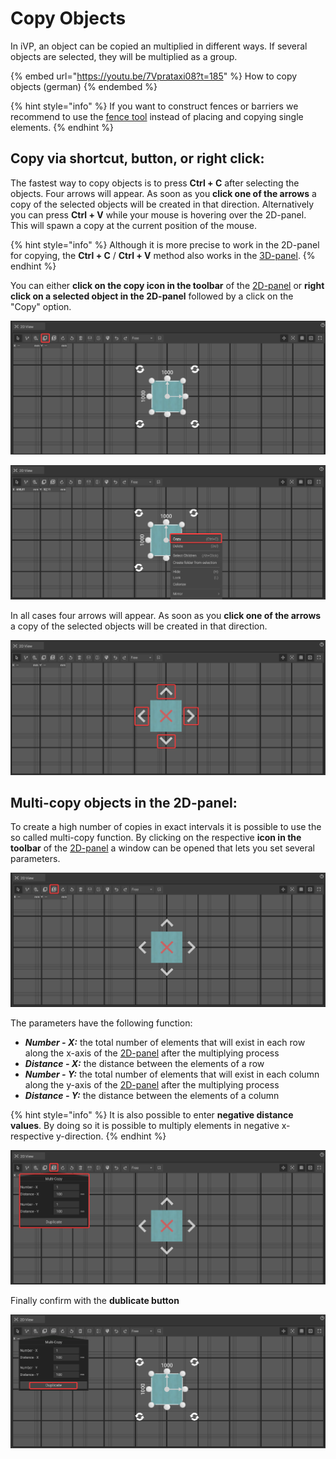 # Copy Objects

In iVP, an object can be copied an multiplied in different ways. If several objects are selected, they will be multiplied as a group.

{% embed url="https://youtu.be/7Vprataxi08?t=185" %}
How to copy objects (german)
{% endembed %}

{% hint style="info" %}
If you want to construct fences or barriers we recommend to use the [fence tool](../advanced-tools/fence-tool.md) instead of placing and copying single elements.
{% endhint %}

## Copy via shortcut, button,  or right click:

The fastest way to copy objects is to press **Ctrl + C** after selecting the objects. Four arrows will appear. As soon as you **click one of the arrows** a copy of the selected objects will be created in that direction. Alternatively you can press **Ctrl + V** while your mouse is hovering over the 2D-panel. This will spawn a copy at the current position of the mouse.

{% hint style="info" %}
Although it is more precise to work in the 2D-panel for copying, the **Ctrl + C** / **Ctrl + V** method also works in the [3D-panel](../user-interface/the-3d-panel.md).
{% endhint %}

You can either **click on the copy icon in the toolbar** of the [2D-panel](../user-interface/the-2d-panel.md#the-toolbar-of-the-2d-panel) or **right click on a selected object in the 2D-panel** followed by a click on the "Copy" option.

![](../../../.gitbook/assets/iVP_Planning_ObjectInteraction_CopyIcon.png)

![](../../../.gitbook/assets/iVP_Planning_ObjectInteraction_CopyLeftClickMenu.png)

In all cases four arrows will appear. As soon as you **click one of the arrows** a copy of the selected objects will be created in that direction.&#x20;

![](../../../.gitbook/assets/iVP_Planning_ObjectInteraction_CopyDirection.png)

## Multi-copy objects in the 2D-panel:

To create a high number of copies in exact intervals it is possible to use the so called multi-copy function. By clicking on the respective **icon in the toolbar** of the [2D-panel](../user-interface/the-2d-panel.md) a window can be opened that lets you set several parameters.

![](../../../.gitbook/assets/iVP_Planning_ObjectInteraction_CopyMultiCopy.png)

The parameters have the following function:

* _**Number - X:**_ the total number of elements that will exist in each row along the x-axis of the [2D-panel](../user-interface/the-2d-panel.md) after the multiplying process
* _**Distance - X:**_ the distance between the elements of a row
* _**Number - Y:**_ the total number of elements that will exist in each column along the y-axis of the [2D-panel](../user-interface/the-2d-panel.md) after the multiplying process
* _**Distance - Y:**_ the distance between the elements of a column

{% hint style="info" %}
It is also possible to enter **negative distance values**. By doing so it is possible to multiply elements in negative x- respective y-direction.
{% endhint %}

![](../../../.gitbook/assets/iVP_Planning_ObjectInteraction_CopyMultiCopyMenu.png)

Finally confirm with the **dublicate button**

![](../../../.gitbook/assets/iVP_Planning_ObjectInteraction_CopyMultiCopyDublicateButton.png)